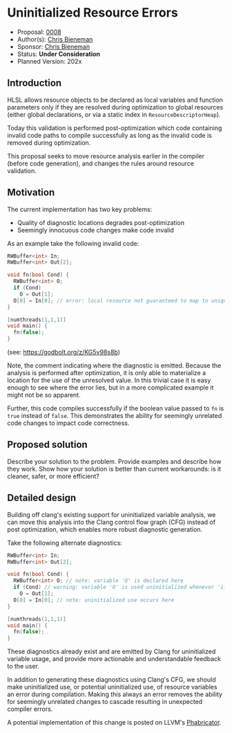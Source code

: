 # Uninitialized Resource Errors

* Proposal: [0008](0008-uninitialized-resources.md)
* Author(s): [Chris Bieneman](https://github.com/llvm-beanz)
* Sponsor: [Chris Bieneman](https://github.com/llvm-beanz)
* Status: **Under Consideration**
* Planned Version: 202x

## Introduction

HLSL allows resource objects to be declared as local variables and function
parameters only if they are resolved during optimization to global resources
(either global declarations, or via a static index in `ResourceDescriptorHeap`).

Today this validation is performed post-optimization which code containing
invalid code paths to compile successfully as long as the invalid code is
removed during optimization.

This proposal seeks to move resource analysis earlier in the compiler (before
code generation), and changes the rules around resource validation.

## Motivation

The current implementation has two key problems:

* Quality of diagnostic locations degrades post-optimization
* Seemingly innocuous code changes make code invalid

As an example take the following invalid code:

```c++
RWBuffer<int> In;
RWBuffer<int> Out[2];

void fn(bool Cond) {
  RWBuffer<int> O;
  if (Cond)
    O = Out[1];
  O[0] = In[0]; // error: local resource not guaranteed to map to unique global resource.
}

[numthreads(1,1,1)]
void main() {
  fn(false);
}
```
(see: https://godbolt.org/z/KG5v98s8b)

Note, the comment indicating where the diagnostic is emitted. Because the
analysis is performed after optimization, it is only able to materialize a
location for the use of the unresolved value. In this trivial case it is easy
enough to see where the error lies, but in a more complicated example it might
not be so apparent.

Further, this code compiles successfully if the boolean value passed to `fn` is
`true` instead of `false`. This demonstrates the ability for seemingly unrelated
code changes to impact code correctness.

## Proposed solution

Describe your solution to the problem. Provide examples and describe how they
work. Show how your solution is better than current workarounds: is it cleaner,
safer, or more efficient?

## Detailed design

Building off clang's existing support for uninitialized variable analysis, we
can move this analysis into the Clang control flow graph (CFG) instead of post
optimization, which enables more robust diagnostic generation.

Take the following alternate diagnostics:

```c++
RWBuffer<int> In;
RWBuffer<int> Out[2];

void fn(bool Cond) {
  RWBuffer<int> O; // note: variable 'O' is declared here
  if (Cond) // warning: variable 'O' is used uninitialized whenever 'if' condition is false}}
    O = Out[1];
  O[0] = In[0]; // note: uninitialized use occurs here
}

[numthreads(1,1,1)]
void main() {
  fn(false);
}
```

These diagnostics already exist and are emitted by Clang for uninitialized
variable usage, and provide more actionable and understandable feedback to the
user.

In addition to generating these diagnostics using Clang's CFG, we should make
uninitialized use, or potential uninitialized use, of resource variables an
error during compilation. Making this always an error removes the ability for
seemingly unrelated changes to cascade resulting in unexpected compiler errors.

A potential implementation of this change is posted on LLVM's
[Phabricator](https://reviews.llvm.org/D130055).

